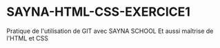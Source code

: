 # SAYNA-HTML-CSS-EXERCICE1
Pratique de l'utilisation de GIT avec SAYNA SCHOOL
Et aussi maîtrise de l'HTML et CSS
